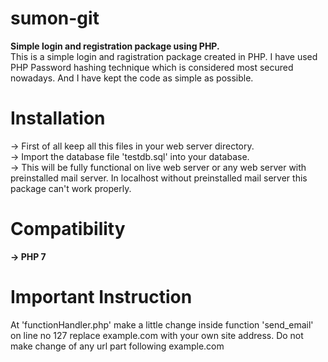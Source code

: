 # sumon-git
<b>Simple login and registration package using PHP.</b><br>
This is a simple login and ragistration package created in PHP. I have used PHP Password hashing technique which is considered most secured nowadays. And I have kept the code as simple as possible.

# Installation
→ First of all keep all this files in your web server directory.<br>
→ Import the database file 'testdb.sql' into your database.<br>
→ This will be fully functional on live web server or any web server with preinstalled mail server. In localhost without preinstalled mail server this package can't work properly.<br>

# Compatibility
<b>→ PHP 7</b>

# Important Instruction
At 'functionHandler.php' make a little change inside function 'send_email' on line no 127 replace example.com with your own site address. Do not make change of any url part following example.com


